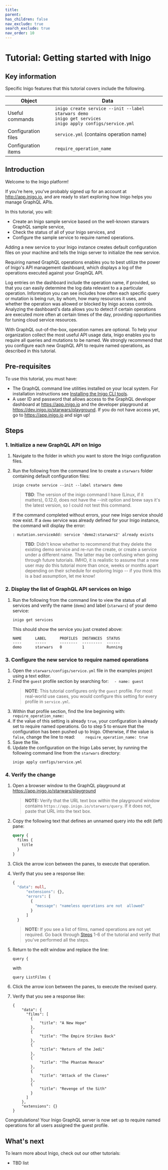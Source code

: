 ```yaml
---
title:
parent:
has_children: false
nav_exclude: true
search_exclude: true
nav_order: 10
---
```


# Tutorial: Getting started with Inigo

## Key information

Specific Inigo features that this tutorial covers include the following.

| Object | Data |
| --- | --- |
| Useful commands | `inigo create service --init --label starwars demo`<br>`inigo get services`<br>`inigo apply configs/service.yml`|
| Configuration files | `service.yml` (contains operation name) |
| Configuration items | `require_operation_name` |

## Introduction

Welcome to the Inigo platform!

If you're here, you've probably signed up for an account at http://app.inigo.io, and are ready to start exploring how Inigo helps you manage GraphQL APIs.

In this tutorial, you will:
* Create an Inigo sample service based on the well-known starwars GraphQL sample service,
* Check the status of all of your Inigo services, and
* Configure the sample service to require named operations.

Adding a new service to your Inigo instance creates default configuration files on your machine and tells the Inigo server to initialize the new service.

Requiring named GraphQL operations enables you to best utilize the power of Inigo's API management dashboard, which displays a log of the operations executed against your GraphQL API.

Log entries on the dashboard include the operation name, if provided, so that you can easily determine the log data relevant to a a particular operation. Information you can see includes how often each specific query or mutation is being run, by whom, how many resources it uses, and whether the operation was allowed or blocked by Inigo access controls. Analyzing the dashboard's data allows you to detect if certain operations are executed more often at certain times of the day, providing opportunities for tuning cloud service resources.

With GraphQL out-of-the-box, operation names are optional. To help your organization collect the most useful API usage data, Inigo enables you to require all queries and mutations to be named. We strongly recommend that you configure each new GraphQL API to require named operations, as described in this tutorial.

## Pre-requisites

To use this tutorial, you must have:

* The GraphQL command line utilities installed on your local system. For installation instructions see [Installing the Inigo CLI tools](../guides/installing-inigo-cli-tools.md).
* A user ID and password that allows access to the GraphQL developer dashboard at https://app.inigo.io and the developer playground at https://dev.inigo.io/starwars/playground. If you do not have access yet, go to https://app.inigo.io and sign up!

## Steps
### 1. Initialize a new GraphQL API on Inigo
1. Navigate to the folder in which you want to store the Inigo configuration files.
2. Run the following from the command line to create a `starwars` folder containing default configuration files:
    ````
    inigo create service --init --label starwars demo
    ````
    > **TBD**: The version of the inigo command I have (Linux, if it matters), 0.12.0, does not have the --init option and brew says it's the latest version, so I could not test this command.

    If the command completed without errors, your new Inigo service should now exist. If a `demo` service was already defined for your Inigo instance, the command will display the error:
    ````
    : mutation.serviceAdd: service 'demo2:starwars2' already exists
    ````

    > **TBD**: Didn't know whether to recommend that they delete the existing demo service and re-run the create, or create a service under a different name. The latter may be confusing when going through future tutorials.  IMHO, it is realistic to assume that a new user may do this tutorial more than once, weeks or months apart depending on their schedule for exploring Inigo -- if you think this is a bad assumption, let me know!

### 2. Display the list of GraphQL API services on Inigo
1. Run the following from the command line to view the status of all services and verify the name (`demo`) and label (`starwars`) of your demo service:
    ````
    inigo get services
    ````
    This should show the service you just created above:
    ````
    NAME      LABEL      PROFILES  INSTANCES  STATUS
    ----      -----      --------  ---------  ------
    demo      starwars   0         1          Running
    ````

### 3. Configure the new service to require named operations
1. Open the `starwars/configs/service.yml` file in the examples project using a text editor.
2. Find the `guest` profile section by searching for:
``  - name: guest``
    > **NOTE**: This tutorial configures only the `guest` profile. For most real-world use cases, you would configure this setting for every profile in `service.yml`.
3. Within that profile section, find the line beginning with:
``    require_operation_name: ``
4. If the value of this setting is already `true`, your configuration is already set to require named operations. Go to step 5 to ensure that the configuration has been pushed up to Inigo. Otherwise, if the value is `false`, change the line to read:
``    require_operation_name: true``
5. Save the file.
6. Update the configuration on the Inigo Labs server, by running the following command line from the `starwars` directory:
    ```
    inigo apply configs/service.yml
    ```

### 4. Verify the change
1. Open a browser window to the GraphQL playground at https://app.inigo.io/starwars/playground
    > **NOTE:** Verify that the URL text box within the playground window contains `https://app.inigo.io/starwars/query`. If it does not, paste that URL into the text box.
2. Copy the following text that defines an unnamed query into the edit (left) pane:
    ```graphql
    query {
      films {
        title
      }
    }
    ```
3. Click the arrow icon between the panes, to execute that operation.
4. Verify that you see a response like:
    ```graphql
    {
      "data": null,
          "extensions": {},
          "errors": [
            {
              "message": "nameless operations are not  allowed"
            }
          ]
      }
    ```

      > **NOTE:** If you see a list of films, named operations are not yet required. Go back through [Steps](#steps) 1-6 of the tutorial and verify that you've performed all the steps.

5. Return to the edit window and replace the line:
    ```
    query {
    ```
    with
    ```
    query ListFilms {
    ```
6. Click the arrow icon between the panes, to execute the revised query.
7. Verify that you see a response like:

    ```
    {
        "data": {
          "films": [
            {
                "title": "A New Hope"
            },
            {
                "title": "The Empire Strikes Back"
            },
            {
                "title": "Return of the Jedi"
            },
            {
                "title": "The Phantom Menace"
            },
            {
                "title": "Attack of the Clones"
            },
            {
                "title": "Revenge of the Sith"
            }
          ]
        },
        "extensions": {}
    }
    ```

Congratulations! Your Inigo GraphQL server is now set up to require named operations for all users assigned the guest profile.

## What's next
To learn more about Inigo, check out our other tutorials:
* TBD list
